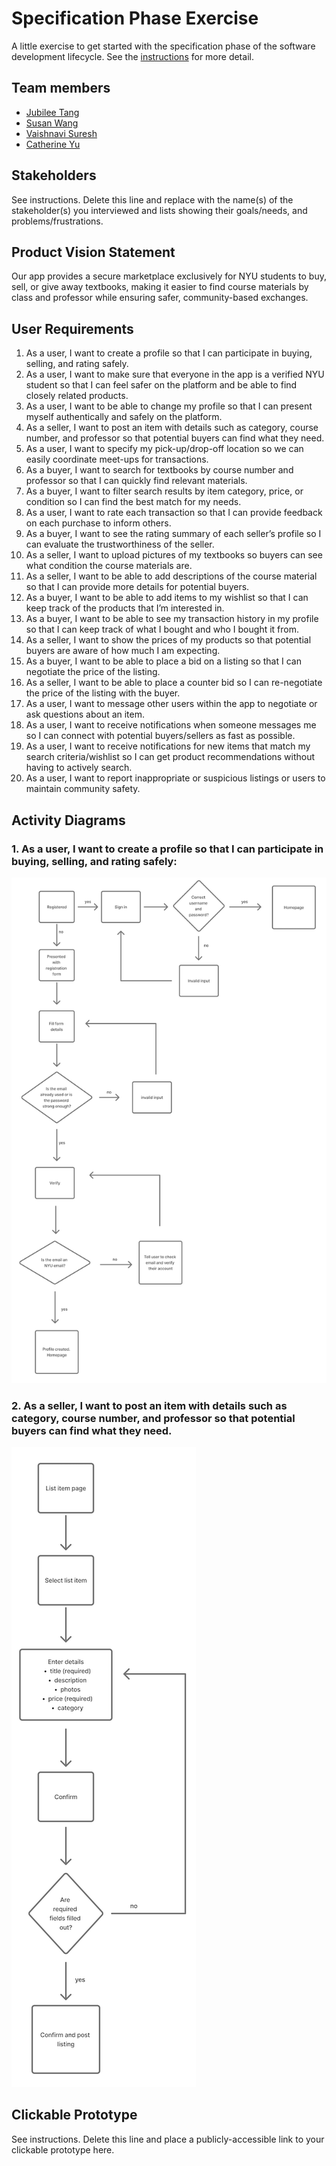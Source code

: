 # Specification Phase Exercise

A little exercise to get started with the specification phase of the software development lifecycle. See the [instructions](instructions.md) for more detail.

## Team members

- [Jubilee Tang](https://github.com/MajesticSeagull26)
- [Susan Wang](https://github.com/sw5556)
- [Vaishnavi Suresh](https://github.com/vaishnavi-suresh)
- [Catherine Yu](https://github.com/catherineyu2014)

## Stakeholders

See instructions. Delete this line and replace with the name(s) of the stakeholder(s) you interviewed and lists showing their goals/needs, and problems/frustrations.

## Product Vision Statement
Our app provides a secure marketplace exclusively for NYU students to buy, sell, or give away textbooks, making it easier to find course materials by class and professor while ensuring safer, community-based exchanges.

## User Requirements
1. As a user, I want to create a profile so that I can participate in buying, selling, and rating safely.
2. As a user, I want to make sure that everyone in the app is a verified NYU student so that I can feel safer on the platform and be able to find closely related products.
3. As a user, I want to be able to change my profile so that I can present myself authentically and safely on the platform.
4. As a seller, I want to post an item with details such as category, course number, and professor so that potential buyers can find what they need.
5. As a user, I want to specify my pick-up/drop-off location so we can easily coordinate meet-ups for transactions.
6. As a buyer, I want to search for textbooks by course number and professor so that I can quickly find relevant materials.
7. As a buyer, I want to filter search results by item category, price, or condition so I can find the best match for my needs.
8. As a user, I want to rate each transaction so that I can provide feedback on each purchase to inform others.
9. As a buyer, I want to see the rating summary of each seller’s profile so I can evaluate the trustworthiness of the seller.
10. As a seller, I want to upload pictures of my textbooks so buyers can see what condition the course materials are.
11. As a seller, I want to be able to add descriptions of the course material so that I can provide more details for potential buyers.
12. As a buyer, I want to be able to add items to my wishlist so that I can keep track of the products that I’m interested in.
13. As a buyer, I want to be able to see my transaction history in my profile so that I can keep track of what I bought and who I bought it from.
14. As a seller, I want to show the prices of my products so that potential buyers are aware of how much I am expecting.
15. As a buyer, I want to be able to place a bid on a listing so that I can negotiate the price of the listing.
16. As a seller, I want to be able to place a counter bid so I can re-negotiate the price of the listing with the buyer. 
17. As a user, I want to message other users within the app to negotiate or ask questions about an item.
18. As a user, I want to receive notifications when someone messages me so I can connect with potential buyers/sellers as fast as possible. 
19. As a user, I want to receive notifications for new items that match my search criteria/wishlist so I can get product recommendations without having to actively search. 
20. As a user, I want to report inappropriate or suspicious listings or users to maintain community safety.

## Activity Diagrams
### 1. As a user, I want to create a profile so that I can participate in buying, selling, and rating safely: 
![UML activity diagram for user story 1](image.png)

### 2. As a seller, I want to post an item with details such as category, course number, and professor so that potential buyers can find what they need.
![UML activity diagram for user story 4](image-1.png)
## Clickable Prototype

See instructions. Delete this line and place a publicly-accessible link to your clickable prototype here.
